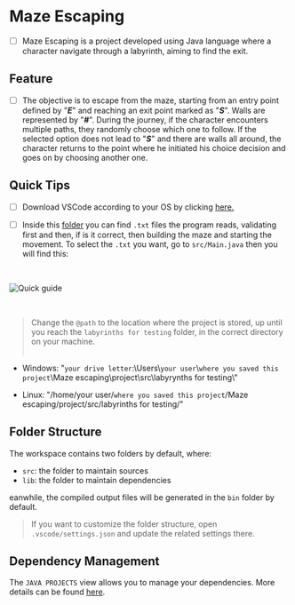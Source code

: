 # Maze Escaping

- [ ] Maze Escaping is a project developed using Java language where a character navigate through a labyrinth, aiming to find the exit.

## Feature

- [ ] The objective is to escape from the maze, starting from an entry point defined by "__*E*__" and reaching an exit point marked as "__*S*__". Walls are represented by "__*#*__". During the journey, if the character encounters multiple paths, they randomly choose which one to follow. If the selected option does not lead to "__*S*__" and there are walls all around, the character returns to the point where he initiated his choice decision and goes on by choosing another one.

## Quick Tips

- [ ] Download VSCode according to your OS by clicking [here.](https://code.visualstudio.com/download)


- [ ] Inside this [folder](https://github.com/Matheus-Oliveira-Marino/Maze-escaping/tree/main/project/src/labyrynths%20for%20testing) you can find ```.txt``` files the program reads, validating first and then, if is it correct, then building the maze and starting the movement. To select the ```.txt``` you want, 
go to ```src/Main.java``` then you will find this:

<br>

![Quick guide](https://github.com/Matheus-Oliveira-Marino/Maze-escaping/assets/139178883/65dea788-9351-4b5f-a07b-b41374dc150a)

<br>

> Change the `@path` to the location where the project is stored, up until you reach the `labyrinths for testing` folder, in the correct directory on your machine.
<br></br>


* Windows: "`your drive letter`:\\Users\\`your user`\\```where you saved this project```\\Maze escaping\\project\\src\\labyrynths for testing\\"

* Linux: "/home/your user/```where you saved this project```/Maze escaping/project/src/labyrinths for testing/"

## Folder Structure

The workspace contains two folders by default, where:

- `src`: the folder to maintain sources
- `lib`: the folder to maintain dependencies

eanwhile, the compiled output files will be generated in the `bin` folder by default.

> If you want to customize the folder structure, open `.vscode/settings.json` and update the related settings there.

## Dependency Management

The `JAVA PROJECTS` view allows you to manage your dependencies. More details can be found [here](https://github.com/microsoft/vscode-java-dependency#manage-dependencies).
